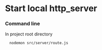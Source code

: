 # Start local http_server

### Command line

In project root directory

```
  nodemon src/server/route.js  
```